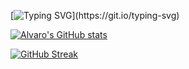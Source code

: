 [![Typing SVG](https://readme-typing-svg.herokuapp.com?font=Fira+Code&size=27&pause=1000&color=09C019&center=true&width=500&lines=Student+at+42+M%C3%A1laga!)](https://git.io/typing-svg)

 [![Alvaro's GitHub stats](https://github-readme-stats.vercel.app/api?username=alvgomezv&count_private=true&show_icons=true&theme=merko)](https://github.com/anuraghazra/github-readme-stats)


[![GitHub Streak](https://github-readme-streak-stats.herokuapp.com?user=alvgomezv&theme=hacker&hide_border=true&date_format=j%2Fn%5B%2FY%5D&mode=weekly)](https://git.io/streak-stats)
